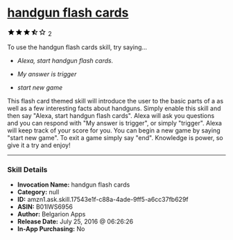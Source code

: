 # [handgun flash cards](http://alexa.amazon.com/#skills/amzn1.ask.skill.17543e1f-c88a-4ade-9ff5-a6cc37fb629f)
![3.1 stars](../../images/ic_star_black_18dp_1x.png)![3.1 stars](../../images/ic_star_black_18dp_1x.png)![3.1 stars](../../images/ic_star_black_18dp_1x.png)![3.1 stars](../../images/ic_star_half_black_18dp_1x.png)![3.1 stars](../../images/ic_star_border_black_18dp_1x.png) 2

To use the handgun flash cards skill, try saying...

* *Alexa, start handgun flash cards.*

* *My answer is trigger*

* *start new game*

This flash card themed skill will introduce the user to the basic parts of a as well as a few interesting facts about handguns.  Simply enable this skill and then say "Alexa, start handgun flash cards".
Alexa will ask you questions and you can respond with "My answer is trigger", or simply "trigger".
Alexa will keep track of your score for you.
You can begin a new game by saying "start new game".
To exit a game simply say "end".
Knowledge is power, so give it a try and enjoy!

***

### Skill Details

* **Invocation Name:** handgun flash cards
* **Category:** null
* **ID:** amzn1.ask.skill.17543e1f-c88a-4ade-9ff5-a6cc37fb629f
* **ASIN:** B01IWS6956
* **Author:** Belgarion Apps
* **Release Date:** July 25, 2016 @ 06:26:26
* **In-App Purchasing:** No
